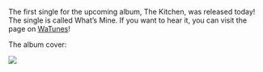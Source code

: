 The first single for the upcoming album, The Kitchen, was released today! The single is called What’s Mine. If you want to hear it, you can visit the page on [WaTunes](http://beta.watunes.com/artists/3-alex-seifert/albums/72-what-s-mine-single)!

The album cover:

![](https://i0.wp.com/www.alexseifert.com/_images/albums/whatsmine200.jpg)